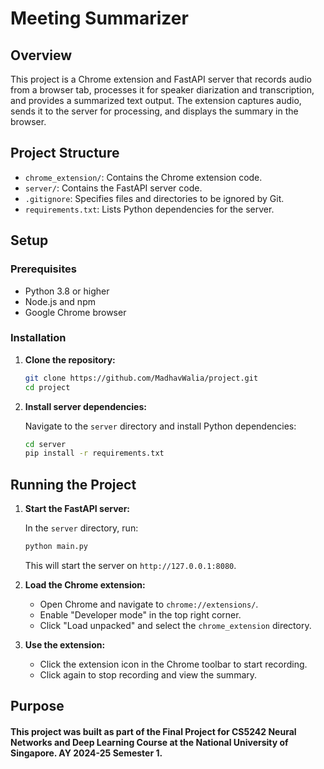 # Meeting Summarizer

## Overview

This project is a Chrome extension and FastAPI server that records audio from a browser tab, processes it for speaker diarization and transcription, and provides a summarized text output. The extension captures audio, sends it to the server for processing, and displays the summary in the browser.

## Project Structure

- `chrome_extension/`: Contains the Chrome extension code.
- `server/`: Contains the FastAPI server code.
- `.gitignore`: Specifies files and directories to be ignored by Git.
- `requirements.txt`: Lists Python dependencies for the server.

## Setup

### Prerequisites

- Python 3.8 or higher
- Node.js and npm
- Google Chrome browser

### Installation

1. **Clone the repository:**

   ```bash
   git clone https://github.com/MadhavWalia/project.git
   cd project
   ```

2. **Install server dependencies:**

   Navigate to the `server` directory and install Python dependencies:

   ```bash
   cd server
   pip install -r requirements.txt
   ```

## Running the Project

1. **Start the FastAPI server:**

   In the `server` directory, run:

   ```bash
   python main.py
   ```

   This will start the server on `http://127.0.0.1:8080`.

2. **Load the Chrome extension:**

   - Open Chrome and navigate to `chrome://extensions/`.
   - Enable "Developer mode" in the top right corner.
   - Click "Load unpacked" and select the `chrome_extension` directory.

3. **Use the extension:**

   - Click the extension icon in the Chrome toolbar to start recording.
   - Click again to stop recording and view the summary.

## Purpose

#### This project was built as part of the Final Project for CS5242 Neural Networks and Deep Learning Course at the National University of Singapore. AY 2024-25 Semester 1.

